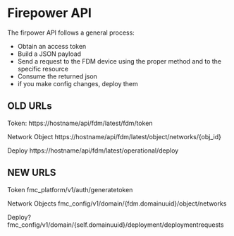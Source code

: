 # Firepower API

The firpower API follows a general process:

- Obtain an access token
- Build a JSON payload
- Send a request to the FDM device using the proper method and to the specific resource
- Consume the returned json
- if you make config changes, deploy them

## OLD URLs

Token:
https://hostname/api/fdm/latest/fdm/token

Network Object
https://hostname/api/fdm/latest/object/networks/{obj_id}

Deploy
https://hostname/api/fdm/latest/operational/deploy

## NEW URLS
Token
fmc_platform/v1/auth/generatetoken

Network Objects
fmc_config/v1/domain/{fdm.domainuuid}/object/networks

Deploy?
fmc_config/v1/domain/{self.domainuuid}/deployment/deploymentrequests
